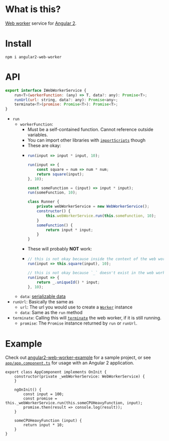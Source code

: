 # What is this?

[Web worker](https://developer.mozilla.org/en-US/docs/Web/API/Web_Workers_API/Using_web_workers) service for [Angular 2](https://angular.io).

# Install

```shell
npm i angular2-web-worker
```

# API

```javascript
export interface IWebWorkerService {
    run<T>(workerFunction: (any) => T, data?: any): Promise<T>;
    runUrl(url: string, data?: any): Promise<any>;
    terminate<T>(promise: Promise<T>): Promise<T>;
}
```

* `run`
  * `workerFunction`:
    * Must be a self-contained function. Cannot reference outside variables.
    * You can import other libraries with [`importScripts`](https://developer.mozilla.org/en-US/docs/Web/API/WorkerGlobalScope/importScripts) though
    * These are okay:
    * ```javascript
      run(input => input * input, 10);

      run(input => {
          const square = num => num * num;
          return square(input);
      }, 10);

      const someFunction = (input) => input * input);
      run(someFunction, 10);

      class Runner {
          private webWorkerService = new WebWorkerService();
          constructor() {
              this.webWorkerService.run(this.someFunction, 10);
          }
          someFunction() {
              return input * input;
          }
      }
      ```
    * These will probably **NOT** work:
    * ```javascript
      // this is not okay because inside the context of the web worker `this` is not the same `this` as here.
      run(input => this.square(input), 10);

      // this is not okay because `_` doesn't exist in the web worker context (assuming tht `_` is available here to begin with)
      run(input => {
          return _.uniqueId() * input;
      }, 10);
      ```
  * `data`: [serializable data](https://developer.mozilla.org/en-US/docs/Web/API/Web_Workers_API/Structured_clone_algorithm)
* `runUrl`: Basically the same as
  * `url`: The url you would use to create a [`Worker`](https://developer.mozilla.org/en-US/docs/Web/API/Worker/Worker) instance
  * `data`: Same as the `run` method
* `terminate`: Calling this will [`terminate`](https://developer.mozilla.org/en-US/docs/Web/API/Worker/terminate) the web worker, if it is still running.
  * `promise`: The `Promise` instance returned by `run` or `runUrl`.

# Example

Check out [angular2-web-worker-example](https://github.com/haochi/angular2-web-worker-example) for a sample project,
or see [`app/app.component.ts`](app/app.component.ts) for usage with an Angular 2 application.

```
export class AppComponent implements OnInit {
    constructor(private _webWorkerService: WebWorkerService) {
    }

    ngOnInit() {
        const input = 100;
        const promise = this._webWorkerService.run(this.someCPUHeavyFunction, input);
        promise.then(result => console.log(result));
    }

    someCPUHeavyFunction (input) {
        return input * 10;
    }
}
```
